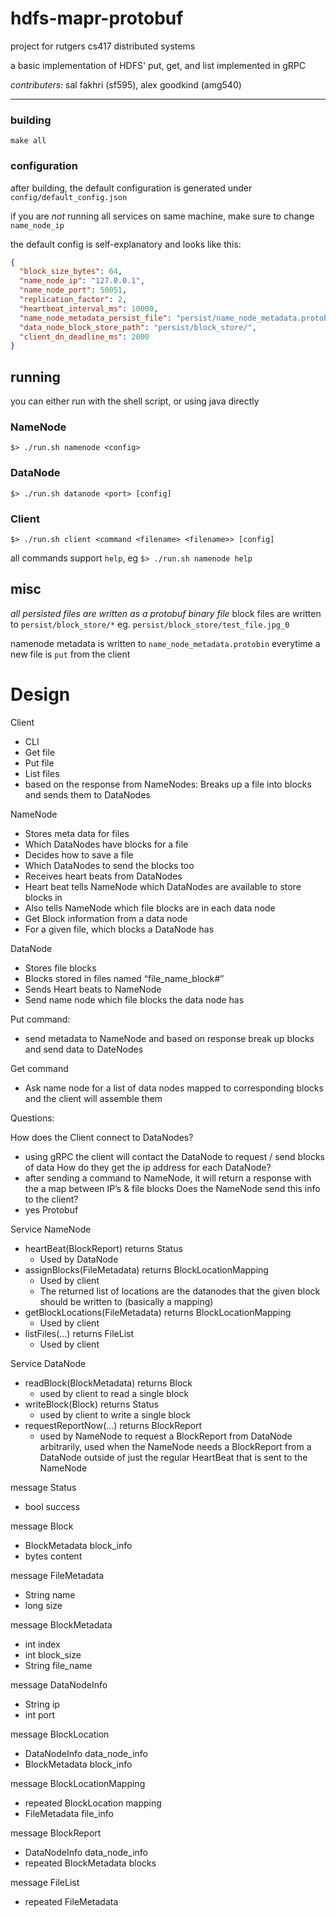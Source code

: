 # hdfs-mapr-protobuf
project for rutgers cs417 distributed systems

a basic implementation of HDFS' put, get, and list implemented in gRPC

*contributers:* sal fakhri (sf595), alex goodkind (amg540)


---
### building
```shell script
make all
```
### configuration
after building, the default configuration is generated under `config/default_config.json` 

if you are _not_ running all services on same machine, make sure to change `name_node_ip`

the default config is self-explanatory and looks like this:
```json
{
  "block_size_bytes": 64,
  "name_node_ip": "127.0.0.1",
  "name_node_port": 50051,
  "replication_factor": 2,
  "heartbeat_interval_ms": 10000,
  "name_node_metadata_persist_file": "persist/name_node_metadata.protobin",
  "data_node_block_store_path": "persist/block_store/",
  "client_dn_deadline_ms": 2000
}
```

## running
you can either run with the shell script, or using java directly

### NameNode
```shell script
$> ./run.sh namenode <config>
```
### DataNode
```shell script
$> ./run.sh datanode <port> [config]
```
### Client
```shell script
$> ./run.sh client <command <filename> <filename>> [config]
```

all commands support `help`, eg `$> ./run.sh namenode help`

## misc
*all persisted files are written as a protobuf binary file*
block files are written to `persist/block_store/*` eg. `persist/block_store/test_file.jpg_0`

namenode metadata is written to `name_node_metadata.protobin` everytime a new file is `put` from the client

# Design
Client
* CLI 
* Get file
* Put file
* List files
* based on the response from NameNodes: Breaks up a file into blocks and sends them to  DataNodes


NameNode
* Stores meta data for files
* Which DataNodes have blocks for a file
* Decides how to save a file
* Which DataNodes to send the blocks too
* Receives heart beats from DataNodes
* Heart beat tells NameNode which DataNodes are available to store blocks in
* Also tells NameNode which file blocks are in each data node
* Get Block information from a data node
* For a given file, which blocks a DataNode has


DataNode
* Stores file blocks
* Blocks stored in files named “file_name_block#”
* Sends Heart beats to NameNode
* Send name node which file blocks the data node has




Put command:
* send metadata to NameNode and based on response break up blocks and send data to DateNodes


Get command
* Ask name node for a list of data nodes mapped to corresponding blocks and the client will assemble them




Questions:


How does the Client connect to DataNodes?
* using gRPC the client will contact the DataNode to request / send blocks of data
 How do they get the ip address for each DataNode?
* after sending a command to NameNode, it will return a response with the a map between IP’s & file blocks
Does the NameNode send this info to the client?
* yes
Protobuf


Service NameNode
* heartBeat(BlockReport) returns Status
   * Used by DataNode
* assignBlocks(FileMetadata) returns BlockLocationMapping
   * Used by client
   * The returned list of locations are the datanodes that the given block should be written to (basically a mapping)
* getBlockLocations(FileMetadata) returns BlockLocationMapping
   * Used by client
* listFiles(...) returns FileList
   * Used by client


Service DataNode
* readBlock(BlockMetadata) returns Block
   * used by client to read a single block
* writeBlock(Block) returns Status
   * used by client to write a single block
* requestReportNow(...) returns BlockReport
   * used by NameNode to request a BlockReport from DataNode arbitrarily, used when the NameNode needs a BlockReport from a DataNode outside of just the regular HeartBeat that is sent to the NameNode


message Status
* bool success


message Block
* BlockMetadata block_info
* bytes content
  
message FileMetadata
* String name
* long size


message BlockMetadata
* int index
* int block_size
* String file_name


message DataNodeInfo
* String ip
* int port


message BlockLocation
*  DataNodeInfo data_node_info
*  BlockMetadata block_info


message BlockLocationMapping
* repeated BlockLocation mapping
* FileMetadata file_info


message BlockReport
* DataNodeInfo data_node_info
* repeated BlockMetadata blocks


message FileList
* repeated FileMetadata

